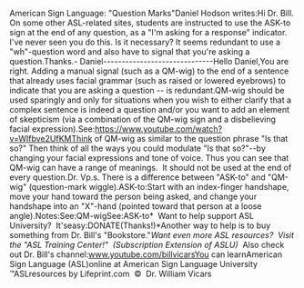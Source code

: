 American Sign Language: "Question 
		Marks"Daniel Hodson writes:Hi Dr. Bill. On some other ASL-related sites, students are instructed to use the 
ASK-to sign at the end of any question, as a "I'm asking for a response" 
indicator. I've never seen you do this. Is it necessary? It seems redundant to 
use a "wh"-question word and also have to signal that you're asking a question.Thanks.- Daniel------------------------------Hello Daniel,You are right. Adding a manual signal (such as a QM-wig) to the end of a 
sentence that already uses facial grammar (such as raised or lowered eyebrows) 
to indicate that you are asking a question -- is redundant.QM-wig should be used sparingly and only for situations when you wish to either 
clarify that a complex sentence is indeed a question and/or you want to add an 
element of skepticism (via a combination of the QM-wig sign and a disbelieving 
facial expression).See:https://www.youtube.com/watch?v=WIfbve2UfKMThink of QM-wig as similar to the question phrase "Is that so?" Then think of 
all the ways you could modulate "Is that so?"--by changing your facial 
expressions and tone of voice. Thus you can see that QM-wig can have a range of 
meanings.  It should not be used at the end of every question.Dr. Vp.s.
There is a difference between "ASK-to" and "QM-wig" (question-mark wiggle).ASK-to:Start with an index-finger handshape, move your hand toward the person being 
asked, and change your handshape into an "X"-hand (pointed toward that person at 
a loose angle).Notes:See:QM-wigSee:ASK-to* 
Want to help support ASL University?  It'seasy:DONATE(Thanks!)*Another way to help is to buy something from Dr. Bill's "Bookstore."*Want even more ASL resources?  Visit the "ASL Training Center!"  (Subscription 
Extension of ASLU)*  Also check out Dr. Bill's channel:www.youtube.com/billvicarsYou can learnAmerican Sign Language (ASL)online at American Sign Language University ™ASLresources by Lifeprint.com  ©  Dr. William Vicars
